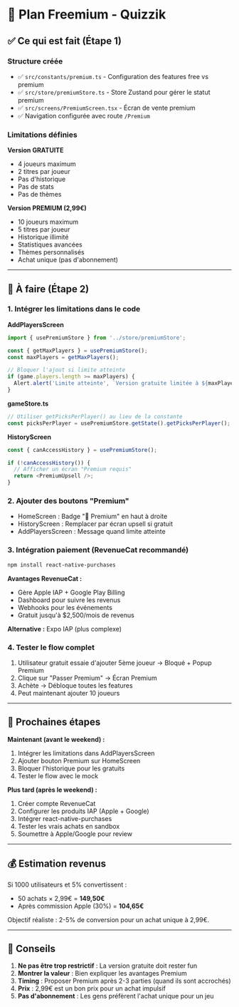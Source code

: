 # 💎 Plan Freemium - Quizzik

## ✅ Ce qui est fait (Étape 1)

### Structure créée
- ✅ `src/constants/premium.ts` - Configuration des features free vs premium
- ✅ `src/store/premiumStore.ts` - Store Zustand pour gérer le statut premium
- ✅ `src/screens/PremiumScreen.tsx` - Écran de vente premium
- ✅ Navigation configurée avec route `/Premium`

### Limitations définies

**Version GRATUITE**
- 4 joueurs maximum
- 2 titres par joueur
- Pas d'historique
- Pas de stats
- Pas de thèmes

**Version PREMIUM (2,99€)**
- 10 joueurs maximum
- 5 titres par joueur
- Historique illimité
- Statistiques avancées
- Thèmes personnalisés
- Achat unique (pas d'abonnement)

---

## 🚧 À faire (Étape 2)

### 1. Intégrer les limitations dans le code

**AddPlayersScreen**
```typescript
import { usePremiumStore } from '../store/premiumStore';

const { getMaxPlayers } = usePremiumStore();
const maxPlayers = getMaxPlayers();

// Bloquer l'ajout si limite atteinte
if (game.players.length >= maxPlayers) {
  Alert.alert('Limite atteinte', `Version gratuite limitée à ${maxPlayers} joueurs. Passez Premium !`);
}
```

**gameStore.ts**
```typescript
// Utiliser getPicksPerPlayer() au lieu de la constante
const picksPerPlayer = usePremiumStore.getState().getPicksPerPlayer();
```

**HistoryScreen**
```typescript
const { canAccessHistory } = usePremiumStore();

if (!canAccessHistory()) {
  // Afficher un écran "Premium requis"
  return <PremiumUpsell />;
}
```

### 2. Ajouter des boutons "Premium"

- HomeScreen : Badge "💎 Premium" en haut à droite
- HistoryScreen : Remplacer par écran upsell si gratuit
- AddPlayersScreen : Message quand limite atteinte

### 3. Intégration paiement (RevenueCat recommandé)

```bash
npm install react-native-purchases
```

**Avantages RevenueCat :**
- Gère Apple IAP + Google Play Billing
- Dashboard pour suivre les revenus
- Webhooks pour les événements
- Gratuit jusqu'à $2,500/mois de revenus

**Alternative :** Expo IAP (plus complexe)

### 4. Tester le flow complet

1. Utilisateur gratuit essaie d'ajouter 5ème joueur → Bloqué + Popup Premium
2. Clique sur "Passer Premium" → Écran Premium
3. Achète → Débloque toutes les features
4. Peut maintenant ajouter 10 joueurs

---

## 📝 Prochaines étapes

**Maintenant (avant le weekend) :**
1. Intégrer les limitations dans AddPlayersScreen
2. Ajouter bouton Premium sur HomeScreen
3. Bloquer l'historique pour les gratuits
4. Tester le flow avec le mock

**Plus tard (après le weekend) :**
1. Créer compte RevenueCat
2. Configurer les produits IAP (Apple + Google)
3. Intégrer react-native-purchases
4. Tester les vrais achats en sandbox
5. Soumettre à Apple/Google pour review

---

## 💰 Estimation revenus

Si 1000 utilisateurs et 5% convertissent :
- 50 achats × 2,99€ = **149,50€**
- Après commission Apple (30%) = **104,65€**

Objectif réaliste : 2-5% de conversion pour un achat unique à 2,99€.

---

## 🎯 Conseils

1. **Ne pas être trop restrictif** : La version gratuite doit rester fun
2. **Montrer la valeur** : Bien expliquer les avantages Premium
3. **Timing** : Proposer Premium après 2-3 parties (quand ils sont accrochés)
4. **Prix** : 2,99€ est un bon prix pour un achat impulsif
5. **Pas d'abonnement** : Les gens préfèrent l'achat unique pour un jeu
